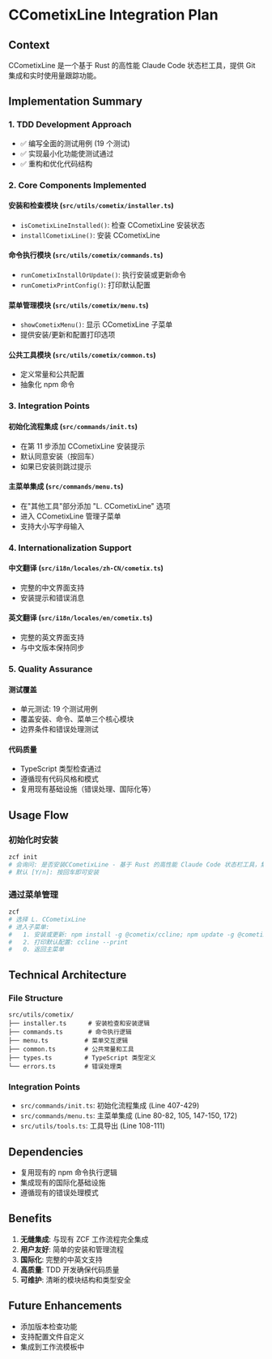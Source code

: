 # CCometixLine Integration Plan

## Context

CCometixLine 是一个基于 Rust 的高性能 Claude Code 状态栏工具，提供 Git 集成和实时使用量跟踪功能。

## Implementation Summary

### 1. TDD Development Approach

- ✅ 编写全面的测试用例 (19 个测试)
- ✅ 实现最小化功能使测试通过
- ✅ 重构和优化代码结构

### 2. Core Components Implemented

#### 安装和检查模块 (`src/utils/cometix/installer.ts`)

- `isCometixLineInstalled()`: 检查 CCometixLine 安装状态
- `installCometixLine()`: 安装 CCometixLine

#### 命令执行模块 (`src/utils/cometix/commands.ts`)

- `runCometixInstallOrUpdate()`: 执行安装或更新命令
- `runCometixPrintConfig()`: 打印默认配置

#### 菜单管理模块 (`src/utils/cometix/menu.ts`)

- `showCometixMenu()`: 显示 CCometixLine 子菜单
- 提供安装/更新和配置打印选项

#### 公共工具模块 (`src/utils/cometix/common.ts`)

- 定义常量和公共配置
- 抽象化 npm 命令

### 3. Integration Points

#### 初始化流程集成 (`src/commands/init.ts`)

- 在第 11 步添加 CCometixLine 安装提示
- 默认同意安装（按回车）
- 如果已安装则跳过提示

#### 主菜单集成 (`src/commands/menu.ts`)

- 在"其他工具"部分添加 "L. CCometixLine" 选项
- 进入 CCometixLine 管理子菜单
- 支持大小写字母输入

### 4. Internationalization Support

#### 中文翻译 (`src/i18n/locales/zh-CN/cometix.ts`)

- 完整的中文界面支持
- 安装提示和错误消息

#### 英文翻译 (`src/i18n/locales/en/cometix.ts`)

- 完整的英文界面支持
- 与中文版本保持同步

### 5. Quality Assurance

#### 测试覆盖

- 单元测试: 19 个测试用例
- 覆盖安装、命令、菜单三个核心模块
- 边界条件和错误处理测试

#### 代码质量

- TypeScript 类型检查通过
- 遵循现有代码风格和模式
- 复用现有基础设施（错误处理、国际化等）

## Usage Flow

### 初始化时安装

```bash
zcf init
# 会询问: 是否安装CCometixLine - 基于 Rust 的高性能 Claude Code 状态栏工具，集成 Git 信息和实时使用量跟踪？
# 默认 [Y/n]: 按回车即可安装
```

### 通过菜单管理

```bash
zcf
# 选择 L. CCometixLine
# 进入子菜单:
#   1. 安装或更新: npm install -g @cometix/ccline; npm update -g @cometix/ccline
#   2. 打印默认配置: ccline --print
#   0. 返回主菜单
```

## Technical Architecture

### File Structure

```
src/utils/cometix/
├── installer.ts      # 安装检查和安装逻辑
├── commands.ts       # 命令执行逻辑
├── menu.ts          # 菜单交互逻辑
├── common.ts        # 公共常量和工具
├── types.ts         # TypeScript 类型定义
└── errors.ts        # 错误处理类
```

### Integration Points

- `src/commands/init.ts`: 初始化流程集成 (Line 407-429)
- `src/commands/menu.ts`: 主菜单集成 (Line 80-82, 105, 147-150, 172)
- `src/utils/tools.ts`: 工具导出 (Line 108-111)

## Dependencies

- 复用现有的 npm 命令执行逻辑
- 集成现有的国际化基础设施
- 遵循现有的错误处理模式

## Benefits

1. **无缝集成**: 与现有 ZCF 工作流程完全集成
2. **用户友好**: 简单的安装和管理流程
3. **国际化**: 完整的中英文支持
4. **高质量**: TDD 开发确保代码质量
5. **可维护**: 清晰的模块结构和类型安全

## Future Enhancements

- 添加版本检查功能
- 支持配置文件自定义
- 集成到工作流模板中
